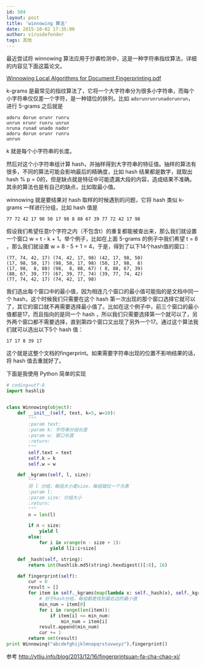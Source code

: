 ```yaml
---
id: 504
layout: post
title: 'winnowing 算法'
date: 2015-10-02 17:35:00
author: virusdefender
tags: 其他
---
```


最近尝试将 winnowing 算法应用于抄袭检测中，这是一种字符串指纹算法，详细的内容见下面这篇论文。

[Winnowing Local Algorithms for Document Fingerprinting.pdf][1]

k-grams 是最常见的指纹算法了，它将一个大字符串分为很多小字符串，而每个小字符串仅仅差一个字符，是一种错位的排列。比如 `adorunrunrunadorunrun`，进行 5-grams 之后就是

```
adoru dorun orunr runru 
unrun nrunr runru unrun 
nruna runad unado nador 
adoru dorun orunr runru 
unrun
```

k 就是每个小字符串的长度。

然后对这个小字符串组计算 hash，并抽样得到大字符串的特征值。抽样的算法有很多，不同的算法可能会影响最后的精确度，比如    hash 结果都是数字，就取出 hash % p = 0的，但是缺点就是特征中可能遗漏大段的内容，造成结果不准确。其余的算法也是有自己的缺点，比如取最小值。

winnowing 就是要结果对 hash 取样的时候遇到的问题，它将 hash 类似 k-grams 一样进行分组，比如 hash 值是
```
77 72 42 17 98 50 17 98 8 88 67 39 77 72 42 17 98
```
假设我们希望任意t个字符之内（不包含t）的重复都能被查出来，那么我们就设置一个窗口 w = t - k + 1。举个例子，比如在上面 5-grams 的例子中我们希望 t = 8 ，那么我们就设置 w = 8 - 5 + 1 = 4，于是，得到了以下14个hash值的窗口：

```
(77, 74, 42, 17) (74, 42, 17, 98) (42, 17, 98, 50)
(17, 98, 50, 17) (98, 50, 17, 98) (50, 17, 98,  8)
(17, 98,  8, 88) (98,  8, 88, 67) ( 8, 88, 67, 39)
(88, 67, 39, 77) (67, 39, 77, 74) (39, 77, 74, 42)
(77, 74, 42, 17) (74, 42, 17, 98)
```

我们选出每个窗口中的最小值，因为相连几个窗口的最小值可能指的是文档中同一个 hash，这个时候我们只需要在这个 hash 第一次出现的那个窗口选择它就可以了，其它的窗口就不再需要选择最小值了。比如在这个例子中，前三个窗口的最小值都是17，而且指向的是同一个 hash ，所以我们只需要选择第一个就可以了，另外两个窗口都不需要选择，直到第四个窗口又出现了另外一个17。通过这个算法我们就可以选出以下5个 hash 值：
```
17 17 8 39 17
```
这个就是这整个文档的fingerprint。如果需要字符串出现的位置不影响结果的话，将 hash 值去重就好了。

下面是我使用 Python 简单的实现

```python
# coding=utf-8
import hashlib


class Winnowing(object):
    def __init__(self, text, k=5, w=10):
        """
        :param text:
        :param k: 字符串分组长度
        :param w: 窗口长度
        :return:
        """
        self.text = text
        self.k = k
        self.w = w

    def _kgrams(self, l, size):
        """
        将 l 分组，每组大小是size，每组错位一个元素
        :param l: 
        :param size: 分组大小
        :return:
        """
        n = len(l)

        if n < size:
            yield l
        else:
            for i in xrange(n - size + 1):
                yield l[i:i+size]

    def _hash(self, string):
        return int(hashlib.md5(string).hexdigest()[:8], 16)

    def fingerprint(self):
        cur = 0
        result = []
        for item in self._kgrams(map(lambda x: self._hash(x), self._kgrams(self.text, self.k)), self.w):
            # 对于hash分组，每组都是找到最右边的最小值
            min_num = item[0]
            for i in range(len(item)):
                if item[i] <= min_num:
                    min_num = item[i]
            result.append(min_num)
            cur += 1
        return set(result)
print Winnowing("abcdefghijklmnopqrstuvwxyz").fingerprint()
```

参考 http://ytliu.info/blog/2013/12/16/fingerprintsuan-fa-cha-chao-xi/

  [1]: https://dn-virusdefender-blog.qbox.me/2015/787632366.pdf
